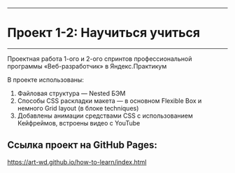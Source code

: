 ***
# Проект 1-2: Научиться учиться
***

Проектная работа 1-ого и 2-ого спринтов профессиональной программы «Веб-разработчик» в Яндекс.Практикум

В проекте использованы:
1. Файловая структура — Nested БЭМ
2. Способы CSS раскладки макета — в основном Flexible Box и немного Grid layout (в блоке techniques)
3. Добавлены анимации средствами CSS с использованием Кейфреймов, встроены видео с YouTube

## Ссылка проект на GitHub Pages:
https://art-wd.github.io/how-to-learn/index.html
